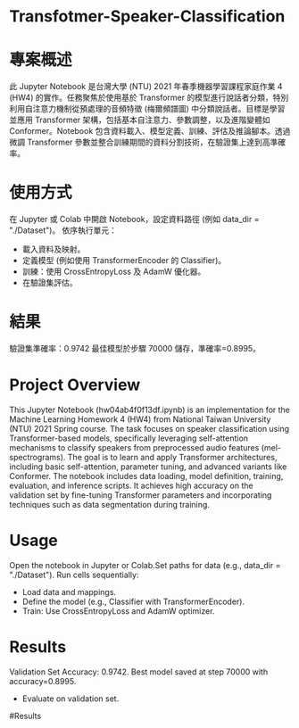 # Transfotmer-Speaker-Classification

# 專案概述
此 Jupyter Notebook 是台灣大學 (NTU) 2021 年春季機器學習課程家庭作業 4 (HW4) 的實作。任務聚焦於使用基於 Transformer 的模型進行說話者分類，特別利用自注意力機制從預處理的音頻特徵 (梅爾頻譜圖) 中分類說話者。目標是學習並應用 Transformer 架構，包括基本自注意力、參數調整，以及進階變體如 Conformer。Notebook 包含資料載入、模型定義、訓練、評估及推論腳本。透過微調 Transformer 參數並整合訓練期間的資料分割技術，在驗證集上達到高準確率。

# 使用方式
在 Jupyter 或 Colab 中開啟 Notebook，設定資料路徑 (例如 data_dir = "./Dataset")。
依序執行單元：
* 載入資料及映射。
* 定義模型 (例如使用 TransformerEncoder 的 Classifier)。
* 訓練：使用 CrossEntropyLoss 及 AdamW 優化器。
* 在驗證集評估。
  
# 結果
驗證集準確率：0.9742
最佳模型於步驟 70000 儲存，準確率=0.8995。

# Project Overview
This Jupyter Notebook (hw04ab4f0f13df.ipynb) is an implementation for the Machine Learning Homework 4 (HW4) from National Taiwan University (NTU) 2021 Spring course. The task focuses on speaker classification using Transformer-based models, specifically leveraging self-attention mechanisms to classify speakers from preprocessed audio features (mel-spectrograms). The goal is to learn and apply Transformer architectures, including basic self-attention, parameter tuning, and advanced variants like Conformer.
The notebook includes data loading, model definition, training, evaluation, and inference scripts. It achieves high accuracy on the validation set by fine-tuning Transformer parameters and incorporating techniques such as data segmentation during training.

# Usage
Open the notebook in Jupyter or Colab.Set paths for data (e.g., data_dir = "./Dataset").
Run cells sequentially:
* Load data and mappings.
* Define the model (e.g., Classifier with TransformerEncoder).
* Train: Use CrossEntropyLoss and AdamW optimizer.

# Results
Validation Set Accuracy: 0.9742.
Best model saved at step 70000 with accuracy=0.8995.
* Evaluate on validation set.

#Results
